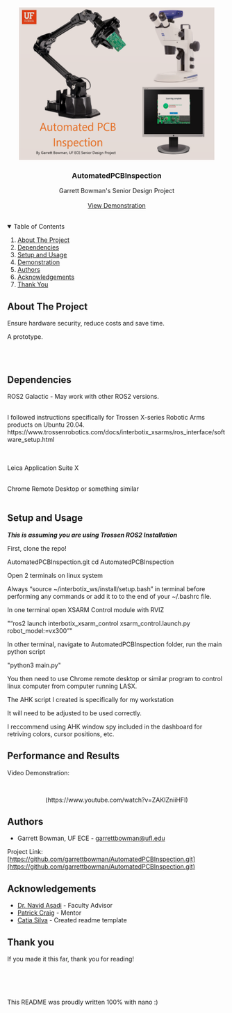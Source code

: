 <!-- PROJECT LOGO -->
<br />
<p align="center">
  <img src="images/main2.png" width="450" height="350">

  <h3 align="center"> AutomatedPCBInspection</h3>

  <p align="center">
    Garrett Bowman's Senior Design Project
    <br />
    <br />
    <a href="#performance-and-results">View Demonstration</a>
    <br />
  </p>
</p>

<br />

<!-- TABLE OF CONTENTS -->
<details open="open">
  <summary>Table of Contents</summary>
  <ol>
    <li><a href="#about-the-project">About The Project</a></li>
    <li><a href="#dependencies">Dependencies</a></li>
    <li><a href="#setup-and-usage">Setup and Usage</a></li>
    <li><a href="#Demonstration">Demonstration</a></li>
    <li><a href="#authors">Authors</a></li>
    <li><a href="#acknowledgements">Acknowledgements</a></li>
    <li><a href="#thank-you">Thank You</a></li>
  </ol>
</details>


<!-- ABOUT THE PROJECT -->
## About The Project
Ensure hardware security, reduce costs and save time.

A prototype.

<br />

<!--
<p align="center">
    DFgdfgwlkjgowdfglwfdg
    <br />
    <br />
    <img src=images/eye.png width=432 height=288>
</p>
-->

<!-- (more information and explanation may be added here) -->

<br />

<!-- Dependencies -->
## Dependencies

<!-- <img src=images/galac.jpg>  -->
ROS2 Galactic - May work with other ROS2 versions.

<br />
<!--<img src=images/ros2.png>  -->
I followed instructions specifically for Trossen X-series Robotic Arms products on Ubuntu 20.04. https://www.trossenrobotics.com/docs/interbotix_xsarms/ros_interface/software_setup.html

<br />
<br />
<br />

Leica Application Suite X 

<br />
<!-- <img src=images/realsense.png> Realsense D405 Depth Camera or similar  -->
Chrome Remote Desktop or something similar

<br />
  
<!-- <img src=images/py3.png width=100 height=100>  -->

<br />

<!-- Setup and Usage -->

## Setup and Usage

***This is assuming you are using Trossen ROS2 Installation***


First, clone the repo!

AutomatedPCBInspection.git
cd AutomatedPCBInspection

Open 2 terminals on linux system

Always “source  ~/interbotix_ws/install/setup.bash” in terminal before performing any commands or add it to to the end of your ~/.bashrc file.

In one terminal open XSARM Control module with RVIZ

"“ros2 launch interbotix_xsarm_control xsarm_control.launch.py robot_model:=vx300”"

In other terminal, navigate to AutomatedPCBInspection folder, run the main python script 

"python3 main.py"

You then need to use Chrome remote desktop or similar program to control linux computer from computer running LASX.

The AHK script I created is specifically for my workstation

It will need to be adjusted to be used correctly.

I reccommend using AHK window spy included in the dashboard for retriving colors, cursor positions, etc.

<!-- Performance and Results -->
## Performance and Results

Video Demonstration:

<br />

<p align="center">   
  (https://www.youtube.com/watch?v=ZAKIZniiHFI)
</p>

<!-- Authors -->
## Authors

* Garrett Bowman, UF ECE - garrettbowman@ufl.edu

Project Link: [https://github.com/garrettbowman/AutomatedPCBInspection.git](https://github.com/garrettbowman/AutomatedPCBInspection.git)


<!-- ACKNOWLEDGEMENTS -->
## Acknowledgements

* [Dr. Navid Asadi](https://faculty.eng.ufl.edu/catia-silva/) - Faculty Advisor
* [Patrick Craig](https://faculty.eng.ufl.edu/catia-silva/) - Mentor
* [Catia Silva](https://faculty.eng.ufl.edu/catia-silva/) - Created readme template

## Thank you

If you made it this far, thank you for reading!

<br />
<br />
<br />
<br />
This README was proudly written 100% with nano :)

